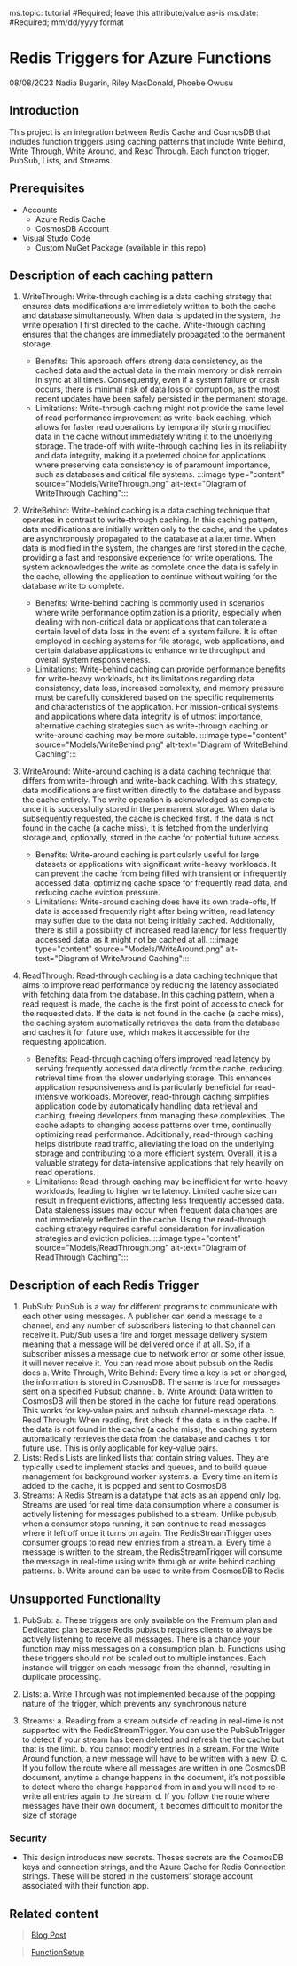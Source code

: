 ms.topic: tutorial #Required; leave this attribute/value as-is
ms.date: #Required; mm/dd/yyyy format


# Redis Triggers for Azure Functions
08/08/2023 Nadia Bugarin, Riley MacDonald, Phoebe Owusu

## Introduction
This project is an integration between Redis Cache and CosmosDB that includes function triggers using caching patterns that include Write Behind, Write Through, Write Around, and Read Through. Each function trigger, PubSub, Lists, and Streams.

## Prerequisites
- Accounts
   - Azure Redis Cache 
   - CosmosDB Account
- Visual Studo Code
    - Custom NuGet Package (available in this repo)

## Description of each caching pattern
1. WriteThrough: Write-through caching is a data caching strategy that ensures data modifications are immediately written to both the cache and database simultaneously. When data is updated in the system, the write operation I first directed to the cache. Write-through caching ensures that the changes are immediately propagated to the permanent storage.
    * Benefits: This approach offers strong data consistency, as the cached data and the actual data in the main memory or disk remain in sync at all times. Consequently, even if a system failure or crash occurs, there is minimal risk of data loss or corruption, as the most recent updates have been safely persisted in the permanent storage.
    * Limitations: Write-through caching might not provide the same level of read performance improvement as write-back caching, which allows for faster read operations by temporarily storing modified data in the cache without immediately writing it to the underlying storage. The trade-off with write-through caching lies in its reliability and data integrity, making it a preferred choice for applications where preserving data consistency is of paramount importance, such as databases and critical file systems.
    :::image type="content" source="Models/WriteThrough.png" alt-text="Diagram of WriteThrough Caching":::

1. WriteBehind: Write-behind caching is a data caching technique that operates in contrast to write-through caching. In this caching pattern, data modifications are initially written only to the cache, and the updates are asynchronously propagated to the database at a later time.
When data is modified in the system, the changes are first stored in the cache, providing a fast and responsive experience for write operations. The system acknowledges the write as complete once the data is safely in the cache, allowing the application to continue without waiting for the database write to complete. 
    * Benefits: Write-behind caching is commonly used in scenarios where write performance optimization is a priority, especially when dealing with non-critical data or applications that can tolerate a certain level of data loss in the event of a system failure. It is often employed in caching systems for file storage, web applications, and certain database applications to enhance write throughput and overall system responsiveness.
    * Limitations: Write-behind caching can provide performance benefits for write-heavy workloads, but its limitations regarding data consistency, data loss, increased complexity, and memory pressure must be carefully considered based on the specific requirements and characteristics of the application. For mission-critical systems and applications where data integrity is of utmost importance, alternative caching strategies such as write-through caching or write-around caching may be more suitable.
    :::image type="content" source="Models/WriteBehind.png" alt-text="Diagram of WriteBehind Caching":::

1. WriteAround: Write-around caching is a data caching technique that differs from write-through and write-back caching. With this strategy, data modifications are first written directly to the database and bypass the cache entirely. The write operation is acknowledged as complete once it is successfully stored in the permanent storage. When data is subsequently requested, the cache is checked first. If the data is not found in the cache (a cache miss), it is fetched from the underlying storage and, optionally, stored in the cache for potential future access.
    * Benefits: Write-around caching is particularly useful for large datasets or applications with significant write-heavy workloads. It can prevent the cache from being filled with transient or infrequently accessed data, optimizing cache space for frequently read data, and reducing cache eviction pressure.
    * Limitations: Write-around caching does have its own trade-offs, If data is accessed frequently right after being written, read latency may suffer due to the data not being initially cached. Additionally, there is still a possibility of increased read latency for less frequently accessed data, as it might not be cached at all.
    :::image type="content" source="Models/WriteAround.png" alt-text="Diagram of WriteAround Caching":::

1. ReadThrough: Read-through caching is a data caching technique that aims to improve read performance by reducing the latency associated with fetching data from the database. In this caching pattern, when a read request is made, the cache is the first point of access to check for the requested data. If the data is not found in the cache (a cache miss), the caching system automatically retrieves the data from the database and caches it for future use, which makes it accessible for the requesting application. 
    * Benefits: Read-through caching offers improved read latency by serving frequently accessed data directly from the cache, reducing retrieval time from the slower underlying storage. This enhances application responsiveness and is particularly beneficial for read-intensive workloads. Moreover, read-through caching simplifies application code by automatically handling data retrieval and caching, freeing developers from managing these complexities. The cache adapts to changing access patterns over time, continually optimizing read performance. Additionally, read-through caching helps distribute read traffic, alleviating the load on the underlying storage and contributing to a more efficient system. Overall, it is a valuable strategy for data-intensive applications that rely heavily on read operations. 
    * Limitations: Read-through caching may be inefficient for write-heavy workloads, leading to higher write latency. Limited cache size can result in frequent evictions, affecting less frequently accessed data. Data staleness issues may occur when frequent data changes are not immediately reflected in the cache. Using the read-through caching strategy requires careful consideration for invalidation strategies and eviction policies.
    :::image type="content" source="Models/ReadThrough.png" alt-text="Diagram of ReadThrough Caching":::

## Description of each Redis Trigger
1. PubSub: PubSub is a way for different programs to communicate with each other using messages. A publisher can send a message to a channel, and any number of subscribers listening to that channel can receive it. Pub/Sub uses a fire and forget message delivery system meaning that a message will be delivered once if at all. So, if a subscriber misses a message due to network error or some other issue, it will never receive it. You can read more about pubsub on the Redis docs
    a.	Write Through, Write Behind: Every time a key is set or changed, the information is stored in CosmosDB. The same is true for messages sent on a specified Pubsub channel.
    b.  Write Around: Data written to CosmosDB will then be stored in the cache for future read operations. This works for key-value pairs and pubsub channel-message data.
    c.	Read Through: When reading, first check if the data is in the cache. If the data is not found in the cache (a cache miss), the caching system automatically retrieves the data from the database and caches it for future use. This is only applicable for key-value pairs.
1. Lists: Redis Lists are linked lists that contain string values. They are typically used to implement stacks and queues, and to build queue management for background worker systems.
    a.	Every time an item is added to the cache, it is popped and sent to CosmosDB
1. Streams: A Redis Stream is a datatype that acts as an append only log. Streams are used for real time data consumption where a consumer is actively listening for messages published to a stream. Unlike pub/sub, when a consumer stops running, it can continue to read messages where it left off once it turns on again. The RedisStreamTrigger uses consumer groups to read new entries from a stream.
    a.	Every time a message is written to the stream, the RedisStreamTrigger will consume the message in real-time using write through or write behind caching patterns.
    b.	Write around can be used to write from CosmosDB to Redis


## Unsupported Functionality
1. PubSub:
    a. These triggers are only available on the Premium plan and Dedicated plan because Redis pub/sub requires clients to always be actively listening to receive all messages. There is a chance your function may miss messages on a consumption plan.
    b. Functions using these triggers should not be scaled out to multiple instances. Each instance will trigger on each message from the channel, resulting in duplicate processing.

2. Lists:
    a. Write Through was not implemented because of the popping nature of the trigger, which prevents any synchronous nature

3. Streams:
    a. Reading from a stream outside of reading in real-time is not supported with the RedisStreamTrigger. You can use the PubSubTrigger to detect if your stream has been deleted and refresh the the cache but that is the limit. 
    b. You cannot modify entries in a stream. For the Write Around function, a new message will have to be written with a new ID.
    c. If you follow the route where all messages are written in one CosmosDB document, anytime a change happens in the document, it’s not possible to detect where the change happened from in and you will need to re-write all entries again to the stream.
    d. If you follow the route where messages have their own document, it becomes difficult to monitor the size of storage


### Security
* This design introduces new secrets. Theses secrets are the CosmosDB keys and connection strings, and the Azure Cache for Redis Connection strings. These will be stored in the customers’ storage account associated with their function app.


## Related content
> [Blog Post](article-concept.md)

> [FunctionSetup](article-concept.md)
